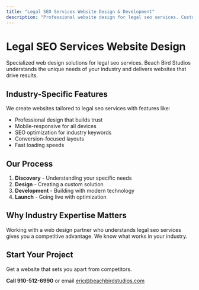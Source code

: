 ```yaml
---
title: "Legal SEO Services Website Design & Development"
description: "Professional website design for legal seo services. Custom solutions tailored to your industry needs."
---
```


# Legal SEO Services Website Design

Specialized web design solutions for legal seo services. Beach Bird Studios understands the unique needs of your industry and delivers websites that drive results.

## Industry-Specific Features

We create websites tailored to legal seo services with features like:

- Professional design that builds trust
- Mobile-responsive for all devices
- SEO optimization for industry keywords
- Conversion-focused layouts
- Fast loading speeds

## Our Process

1. **Discovery** - Understanding your specific needs
2. **Design** - Creating a custom solution
3. **Development** - Building with modern technology
4. **Launch** - Going live with optimization

## Why Industry Expertise Matters

Working with a web design partner who understands legal seo services gives you a competitive advantage. We know what works in your industry.

## Start Your Project

Get a website that sets you apart from competitors.

**Call 910-512-6990** or email eric@beachbirdstudios.com